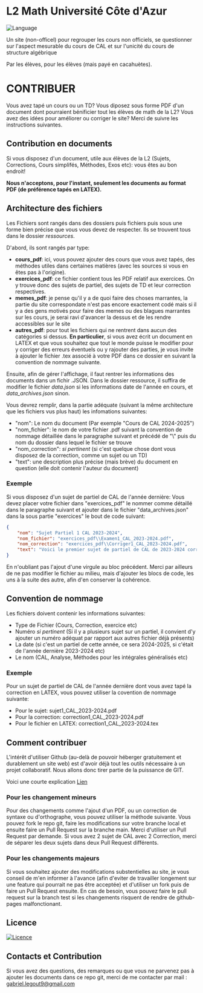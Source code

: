 # L2 Math Université Côte d'Azur
![Language](https://img.shields.io/badge/language-Javascript-yellow)

Un site (non-officel) pour regrouper les cours non officiels, se questionner sur l'aspect mesurable du cours de CAL et sur l'unicité du cours de structure algébrique

Par les élèves, pour les élèves (mais payé en cacahuètes).

# CONTRIBUER

Vous avez tapé un cours ou un TD? Vous diposez sous forme PDF d'un document dont pourraient bénificier tout les élèves de math de la L2? Vous avez des idées pour améliorer ou corriger le site? Merci de suivre les instructions suivantes.

## Contribution en documents

Si vous disposez d'un document, utile aux élèves de la L2 (Sujets, Corrections, Cours simplifés, Méthodes, Exos etc): vous êtes au bon endroit! 

**Nous n'acceptons, pour l'instant, seulement les documents au format PDF (de préférence tapés en LATEX).**

## Architecture des fichiers 

Les Fichiers sont rangés dans des dossiers puis fichiers puis sous une forme bien précise que vous vous devez de respecter. Ils se trouvent tous dans le dossier *ressources*. 

D'abord, ils sont rangés par type:
- **cours_pdf**: ici, vous pouvez ajouter des cours que vous avez tapés, des méthodes utiles dans certaines matières (avec les sources si vous en êtes pas à l'origine).
- **exercices_pdf**: ce fichier contient tous les PDF relatif aux exercices. On y trouve donc des sujets de partiel, des sujets de TD et leur correction respectives. 
- **memes_pdf**: je pense qu'il y a de quoi faire des choses marrantes, la partie du site correspondate n'est pas encore exactement codé mais si il y a des gens motivés pour faire des memes ou des blagues marrantes sur les cours, je serai ravi d'avancer la dessus et de les rendre accessibles sur le site
- **autres_pdf**: pour tout les fichiers qui ne rentrent dans aucun des catégories si dessus. **En particulier**, si vous avez écrit un document en LATEX et que vous souhaitez que tout le monde puisse le modifier pour y corriger des erreurs éventuels ou y rajouter des parties, je vous invite à ajouter le fichier .tex associé à votre PDF dans ce dossier en suivant la convention de nommage suivante. 

Ensuite, afin de gérer l'affichage, il faut rentrer les informations des documents dans un fichir .JSON. 
Dans le dossier ressource, il suffira de modifier le fichier *data.json* si les informations date de l'année en cours, et  *data_archives.json* sinon.

Vous devrez remplir, dans la partie adéquate (suivant la même architecture que les fichiers vus plus haut) les infomations suivantes:
- "nom": Le nom du document (Par exemple "Cours de CAL 2024-2025")
- "nom_fichier": le nom de votre fichier .pdf suivant la convention de nommage détaillée dans le paragraphe suivant et précédé de "\\" puis du nom du dossier dans lequel le fichier se trouve
- "nom_correction": *si pertinent* (si c'est quelque chose dont vous disposez de la correction, comme un sujet ou un TD)
- "text": une description plus précise (mais brève) du document en question (elle doit contenir l'auteur du document)

### Exemple

Si vous disposez d'un sujet de partiel de CAL de l'année dernière: 
Vous devez placer votre fichier dans "exercices_pdf" le nommer comme détaillé dans le paragraphe suivant et ajouter dans le fichier "data_archives.json" dans la sous partie "exercices" le bout de code suivant: 

```json 
{ 
    "nom": "Sujet Partiel 1 CAL 2023-2024",
    "nom_fichier": "exercices_pdf\\Examen1_CAL_2023-2024.pdf",
    "nom_correction": "exercices_pdf\\Corriger1_CAL_2023-2024.pdf",
    "text": "Voici le premier sujet de partiel de CAL de 2023-2024 corrigé par *******"
}
```

En n'oubliant pas l'ajout d'une virgule au bloc précédent. Merci par ailleurs de ne pas modifier le fichier au milieu, mais d'ajouter les blocs de code, les uns à la suite des autre, afin d'en conserver la cohérence.


## Convention de nommage

Les fichiers doivent contenir les informations suivantes:

- Type de Fichier (Cours, Correction, exercice etc)
- Numéro *si pertinent* (Si il y a plusieurs sujet sur un partiel, il convient d'y ajouter un numéro adéquat par rapport aux autres fichier déjà présents)
- La date (si c'est un partiel de cette année, ce sera 2024-2025, si c'était de l'année dernière 2023-2024 etc)
- Le nom (CAL, Analyse, Méthodes pour les intégrales généralisés etc)

### Exemple 
Pour un sujet de partiel de CAL de l'année dernière dont vous avez tapé la correction en LATEX, vous pouvez utiliser la covention de nommage suivante:
- Pour le sujet: sujet1_CAL_2023-2024.pdf
- Pour la correction: correction1_CAL_2023-2024.pdf
- Pour le fichier en LATEX: correction1_CAL_2023-2024.tex

## Comment contribuer 

L'intérêt d'utiliser Github (au-delà de pouvoir héberger gratuitement et durablement un site web) est d'avoir déjà tout les outils nécessaire à un projet collaboratif. Nous allons donc tirer partie de la puissance de GIT.

Voici une courte explication [Lien](https://docs.github.com/fr/pull-requests/collaborating-with-pull-requests/proposing-changes-to-your-work-with-pull-requests/creating-a-pull-request "ici")

### Pour les changement mineurs

Pour des changements comme l'ajout d'un PDF, ou un correction de syntaxe ou d'orthographe, vous pouvez utiliser la méthode suivante.
Vous pouvez fork le repo git, faire les modifications sur votre branche local et ensuite faire un Pull Request sur la branche main. Merci d'utiliser un Pull Request par demande. Si vous avez 2 sujet de CAL avec 2 Correction, merci de séparer les deux sujets dans deux Pull Request différents. 

### Pour les changements majeurs 

Si vous souhaitez ajouter des modifications substentielles au site, je vous conseil de m'en informer à l'avance (afin d'eviter de travailler longement sur une feature qui pourrait ne pas être acceptée) et d'utiliser un fork puis de faire un Pull Request ensuite. En cas de besoin, vous pouvez faire le pull request sur la branch test si les changements risquent de rendre de github-pages malfonctionant.

## Licence
[![Licence](https://img.shields.io/github/license/Ileriayo/markdown-badges?style=for-the-badge)](./LICENSE)

## Contacts et Contribution

Si vous avez des questions, des remarques ou que vous ne parvenez pas à ajouter les documents dans ce repo git, merci de me contacter par mail : gabriel.legout9@gmail.com 
